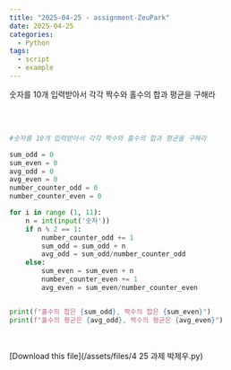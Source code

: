 ```yaml
---
title: "2025-04-25 - assignment-ZeuPark"
date: 2025-04-25
categories:
  - Python
tags:
  - script
  - example
---
```


숫자를 10개 입력받아서 각각 짝수와 홀수의 합과 평균을 구해라

<div style="white-space: pre-wrap; word-break: break-word;">

```python
#숫자를 10개 입력받아서 각각 짝수와 홀수의 합과 평균을 구해라 

sum_odd = 0 
sum_even = 0 
avg_odd = 0 
avg_even = 0
number_counter_odd = 0
number_counter_even = 0

for i in range (1, 11):
    n = int(input('숫자'))
    if n % 2 == 1:
        number_counter_odd += 1
        sum_odd = sum_odd + n
        avg_odd = sum_odd/number_counter_odd
    else:
        sum_even = sum_even + n
        number_counter_even += 1
        avg_even = sum_even/number_counter_even


print(f"홀수의 합은 {sum_odd}, 짝수의 합은 {sum_even}")
print(f"홀수의 평균은 {avg_odd}, 짝수의 평균은 {avg_even}")


```

</div>

[Download this file](/assets/files/4 25 과제 박제우.py)
